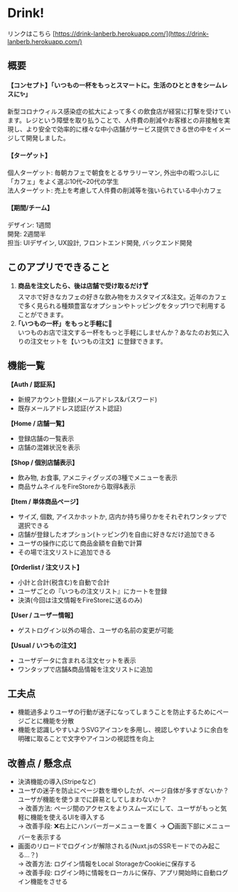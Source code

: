 # Drink! 
リンクはこちら [https://drink-lanberb.herokuapp.com/](https://drink-lanberb.herokuapp.com/)

## 概要
#### 【コンセプト】「いつもの一杯をもっとスマートに。生活のひとときをシームレスに✨」  
新型コロナウィルス感染症の拡大によって多くの飲食店が経営に打撃を受けています。レジという障壁を取り払うことで、人件費の削減やお客様との非接触を実現し、より安全で効率的に様々な中小店舗がサービス提供できる世の中をイメージして開発しました。  
#### 【ターゲット】  
個人ターゲット: 毎朝カフェで朝食をとるサラリーマン, 外出中の暇つぶしに「カフェ」をよく選ぶ10代~20代の学生  
法人ターゲット: 売上を考慮して人件費の削減等を強いられている中小カフェ 
#### 【期間/チーム】
デザイン: 1週間  
開発: 2週間半  
担当: UIデザイン, UX設計, フロントエンド開発, バックエンド開発

## このアプリでできること
1. **商品を注文したら、後は店舗で受け取るだけ🍸**  
スマホで好きなカフェの好きな飲み物をカスタマイズ&注文。近年のカフェで多く見られる種類豊富なオプションやトッピングをタップ1つで利用することができます。
2. **｢いつもの一杯」をもっと手軽に🍵**  
いつものお店で注文する一杯をもっと手軽にしませんか？あなたのお気に入りの注文セットを【いつもの注文】に登録できます。

## 機能一覧

**【Auth / 認証系】**  
* 新規アカウント登録(メールアドレス&パスワード)  
* 既存メールアドレス認証(ゲスト認証)  

**【Home / 店舗一覧】**  
* 登録店舗の一覧表示  
* 店舗の混雑状況を表示

**【Shop / 個別店舗表示】**  
* 飲み物, お食事, アメニティグッズの3種でメニューを表示
* 商品サムネイルをFireStoreから取得&表示

**【Item / 単体商品ページ】**  
* サイズ, 個数, アイスかホットか, 店内か持ち帰りかをそれぞれワンタップで選択できる
* 店舗が登録したオプション(トッピング)を自由に好きなだけ追加できる
* ユーザの操作に応じて商品金額を自動で計算
* その場で注文リストに追加できる

**【Orderlist / 注文リスト】**  
* 小計と合計(税含む)を自動で合計
* ユーザごとの『いつもの注文リスト』にカートを登録
* 決済(今回は注文情報をFireStoreに送るのみ)

**【User / ユーザー情報】**
* ゲストログイン以外の場合、ユーザの名前の変更が可能

**【Usual / いつもの注文】**
* ユーザデータに含まれる注文セットを表示
* ワンタップで店舗&商品情報を注文リストに追加

## 工夫点
* 機能過多よりユーザの行動が迷子になってしまうことを防止するためにページごとに機能を分散
* 機能を認識しやすいようSVGアイコンを多用し、視認しやすいように余白を明確に取ることで文字やアイコンの視認性を向上

## 改善点 / 懸念点
* 決済機能の導入(Stripeなど)
* ユーザの迷子を防止にページ数を増やしたが、ページ自体が多すぎないか？ユーザが機能を使うまでに辟易としてしまわないか？  
→ 改善方法: ページ間のアクセスをよりスムーズにして、ユーザがもっと気軽に機能を使えるUIを導入する  
→ 改善手段: ❌右上にハンバーガーメニューを置く → ⭕画面下部にメニューバーを表示する
* 画面のリロードでログインが解除される(Nuxt.jsのSSRモードでのみ起こる…？)  
→ 改善方法: ログイン情報をLocal StorageかCookieに保存する  
→ 改善手段: ログイン時に情報をローカルに保存、アプリ開始時に自動ログイン機能をさせる
